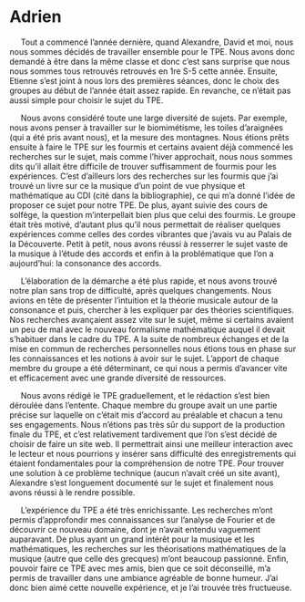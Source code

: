 # Adrien

<p>&nbsp;&nbsp;&nbsp;&nbsp;
	Tout a commencé l’année dernière, quand Alexandre, David et moi, nous nous sommes décidés de travailler ensemble pour le TPE. Nous avons donc demandé à être dans la même classe et donc c’est sans surprise que nous nous sommes tous retrouvés retrouvés en 1re S-5 cette année. Ensuite, Etienne s’est joint à nous lors des premières séances, donc le choix des groupes au début de l’année était assez rapide. En revanche, ce n’était pas aussi simple pour choisir le sujet du TPE.
</p>
<p>&nbsp;&nbsp;&nbsp;&nbsp;
	Nous avons considéré toute une large diversité de sujets. Par exemple, nous avons penser à travailler sur le biomimétisme, les toiles d’araignées (qui a été pris avant nous), et la mesure des montagnes. Nous étions prêts ensuite à faire le TPE sur les fourmis et certains avaient déjà commencé les recherches sur le sujet, mais comme l’hiver approchait, nous nous sommes dits qu’il allait être difficile de trouver suffisamment de fourmis pour les expériences. C’est d’ailleurs lors des recherches sur les fourmis que j’ai trouvé un livre sur ce la musique d’un point de vue physique et mathématique au CDI (cité dans la bibliographie), ce qui m’a donné l’idée de proposer ce sujet pour notre TPE. De plus, ayant suivie des cours de solfège, la question m’interpellait bien plus que celui des fourmis. Le groupe était très motivé, d’autant plus qu’il nous permettait de réaliser quelques expériences comme celles des cordes vibrantes que j’avais vu au Palais de la Découverte. Petit à petit, nous avons réussi à resserrer le sujet vaste de la musique à l’étude des accords et enfin à la problématique que l’on a aujourd’hui: la consonance des accords.
</p>
<p>&nbsp;&nbsp;&nbsp;&nbsp;
	L’élaboration de la démarche a été plus rapide, et nous avons trouvé notre plan sans trop de difficulté, après quelques changements. Nous avions en tête de présenter l’intuition et la théorie musicale autour de la consonance et puis, chercher à les expliquer par des théories scientifiques. Nos recherches avançaient assez vite sur le sujet, même si certains avaient un peu de mal avec le nouveau formalisme mathématique auquel il devait s’habituer dans le cadre du TPE. A la suite de nombreux échanges et de la mise en commun de recherches personnelles nous étions tous en phase sur les connaissances et les notions à avoir sur le sujet. L’apport de chaque membre du groupe a été déterminant, ce qui nous a permis d’avancer vite et efficacement avec une grande diversité de ressources.
</p>
<p>&nbsp;&nbsp;&nbsp;&nbsp;
	Nous avons rédigé le TPE graduellement, et le rédaction s’est bien déroulée dans l’entente. Chaque membre du groupe avait un une partie précise sur laquelle on c’était mis d’accord au préalable et chacun a tenu ses engagements. Nous n’étions pas très sûr du support de la production finale du TPE, et c’est relativement tardivement que l’on s’est décidé de choisir de faire un site web. Il permettrait ainsi une meilleur interaction avec le lecteur et nous pourrions y insérer sans difficulté des enregistrements qui étaient fondamentales pour la compréhension de notre TPE. Pour trouver une solution à ce problème technique (aucun n’avait créé un site avant), Alexandre s’est longuement documenté sur le sujet et finalement nous avons réussi à le rendre possible.
</p>
<p>&nbsp;&nbsp;&nbsp;&nbsp;
			L’expérience du TPE a été très enrichissante. Les recherches m’ont permis d’approfondir mes connaissances sur l’analyse de Fourier et de découvrir ce nouveau domaine, dont je n’avait entendu vaguement auparavant. De plus ayant un grand intérêt pour la musique et les mathématiques, les recherches sur les théorisations mathématiques de la musique (autre que celle des grecques) m’ont beaucoup passionné. Enfin, pouvoir faire ce TPE avec mes amis, bien que ce soit déconseillé, m’a permis de travailler dans une ambiance agréable de bonne humeur. J’ai donc bien aimé cette nouvelle expérience, et je l’ai trouvée très fructueuse.
</p>
